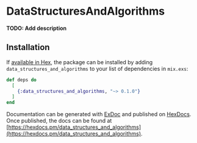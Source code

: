 # DataStructuresAndAlgorithms

**TODO: Add description**

## Installation

If [available in Hex](https://hex.pm/docs/publish), the package can be installed
by adding `data_structures_and_algorithms` to your list of dependencies in `mix.exs`:

```elixir
def deps do
  [
    {:data_structures_and_algorithms, "~> 0.1.0"}
  ]
end
```

Documentation can be generated with [ExDoc](https://github.com/elixir-lang/ex_doc)
and published on [HexDocs](https://hexdocs.pm). Once published, the docs can
be found at [https://hexdocs.pm/data_structures_and_algorithms](https://hexdocs.pm/data_structures_and_algorithms).

